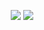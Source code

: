 <p align="center">
  <img src ="https://github-readme-stats.vercel.app/api?username=zookzook&show_icons=true&count_private=true&include_all_commits=true&hide_border=true&hide=issues,contribs">
  <img src ="https://github-readme-stats.vercel.app/api/top-langs/?username=lorenzosinisi&layout=compact&hide_border=true&langs_count=10&hide=html,css">
</p>
